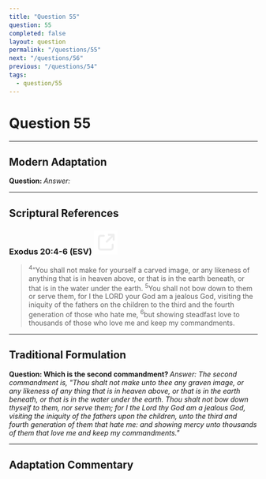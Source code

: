 ```yaml
---
title: "Question 55"
question: 55
completed: false
layout: question
permalink: "/questions/55"
next: "/questions/56"
previous: "/questions/54"
tags:
  - question/55
---
```

# Question 55
---
## Modern Adaptation
<strong>
    Question:
</strong>

<em>
    Answer:
</em>

---
## Scriptural References
### Exodus 20:4-6 (ESV) <a href="https://biblegateway.com/passage/?search=Exodus+20%3A4-6&version=ESV"><img src="/assets/svg/link.svg"/></a>
> <sup>4</sup>“You shall not make for yourself a carved image, or any likeness of anything that is in heaven above, or that is in the earth beneath, or that is in the water under the earth.
> <sup>5</sup>You shall not bow down to them or serve them, for I the LORD your God am a jealous God, visiting the iniquity of the fathers on the children to the third and the fourth generation of those who hate me,
> <sup>6</sup>but showing steadfast love to thousands of those who love me and keep my commandments.

---
## Traditional Formulation
<strong>
    Question: Which is the second commandment?
</strong>

<em>
    Answer: The second commandment is, "Thou shalt not make unto thee any graven image, or any likeness of any thing that is in heaven above, or that is in the earth beneath, or that is in the water under the earth. Thou shalt not bow down thyself to them, nor serve them; for I the Lord thy God am a jealous God, visiting the iniquity of the fathers upon the children, unto the third and fourth generation of them that hate me: and showing mercy unto thousands of them that love me and keep my commandments."
</em>

---
## Adaptation Commentary
